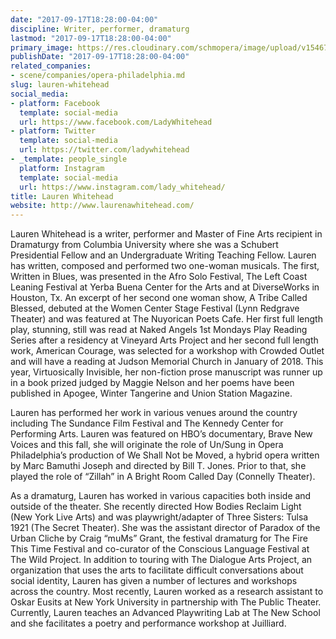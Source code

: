 ```yaml
---
date: "2017-09-17T18:28:00-04:00"
discipline: Writer, performer, dramaturg
lastmod: "2017-09-17T18:28:00-04:00"
primary_image: https://res.cloudinary.com/schmopera/image/upload/v1546741438/media/2019/01/LaurenWhitehead.jpg
publishDate: "2017-09-17T18:28:00-04:00"
related_companies:
- scene/companies/opera-philadelphia.md
slug: lauren-whitehead
social_media:
- platform: Facebook
  template: social-media
  url: https://www.facebook.com/LadyWhitehead
- platform: Twitter
  template: social-media
  url: https://twitter.com/ladywhitehead
- _template: people_single
  platform: Instagram
  template: social-media
  url: https://www.instagram.com/lady_whitehead/
title: Lauren Whitehead
website: http://www.laurenawhitehead.com/
---
```

Lauren Whitehead is a writer, performer and Master of Fine Arts recipient in Dramaturgy from Columbia University where she was a Schubert Presidential Fellow and an Undergraduate Writing Teaching Fellow. Lauren has written, composed and performed two one-woman musicals. The first, Written in Blues, was presented in the Afro Solo Festival, The Left Coast Leaning Festival at Yerba Buena Center for the Arts and at DiverseWorks in Houston, Tx. An excerpt of her second one woman show, A Tribe Called Blessed, debuted at the Women Center Stage Festival (Lynn Redgrave Theater) and was featured at The Nuyorican Poets Cafe. Her first full length play, stunning, still was read at Naked Angels 1st Mondays Play Reading Series after a residency at Vineyard Arts Project and her second full length work, American Courage, was selected for a workshop with Crowded Outlet and will have a reading at Judson Memorial Church in January of 2018. This year, Virtuosically Invisible, her non-fiction prose manuscript was runner up in a book prized judged by Maggie Nelson and her poems have been published in Apogee, Winter Tangerine and Union Station Magazine. 

Lauren has performed her work in various venues around the country including The Sundance Film Festival and The Kennedy Center for Performing Arts. Lauren was featured on HBO’s documentary, Brave New Voices and this fall, she will originate the role of Un/Sung in Opera Philadelphia’s production of We Shall Not be Moved, a hybrid opera written by Marc Bamuthi Joseph and directed by Bill T. Jones. Prior to that, she played the role of  “Zillah” in A Bright Room Called Day (Connelly Theater). 

As a dramaturg, Lauren has worked in various capacities both inside and outside of the theater. She recently directed How Bodies Reclaim Light (New York Live Arts) and was playwright/adapter of Three Sisters: Tulsa 1921 (The Secret Theater). She was the assistant director of Paradox of the Urban Cliche by Craig “muMs” Grant, the festival dramaturg for The Fire This Time Festival and co-curator of the Conscious Language Festival at The Wild Project. In addition to touring with The Dialogue Arts Project, an organization that uses the arts to facilitate difficult conversations about social identity, Lauren has given a number of lectures and workshops across the country. Most recently, Lauren worked as a research assistant to Oskar Eusits at New York University in partnership with The Public Theater. Currently, Lauren teaches an Advanced Playwriting Lab at The New School and she facilitates a poetry and performance workshop at Juilliard.